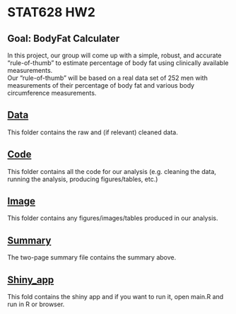# STAT628 HW2 
## Goal: BodyFat Calculater
In this project, our group will come up with a simple, robust, and accurate “rule-of-thumb” to estimate percentage of body fat using clinically available measurements.\
Our “rule-of-thumb” will be based on a real data set of 252 men with measurements of their percentage of body fat and various body circumference measurements.

## [Data](Data/) 
This folder contains the raw and (if relevant) cleaned data.

## [Code](Code/)
This folder contains all the code for our analysis (e.g. cleaning the data, running the analysis, producing figures/tables, etc.)

## [Image](Image/)
This folder contains any figures/images/tables produced in our analysis.

## [Summary](Summary/) 
The two-page summary file contains the summary above.

## [Shiny_app](Shiny_app/)
This fold contains the shiny app and if you want to run it, open main.R and run in R or browser.